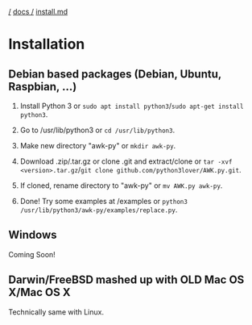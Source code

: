 [/](/AWK.py "/") [docs /](/AWK.py/docs "/docs") [install.md](/AWK.py/docs/install "/docs/install")

# Installation

## Debian based packages (Debian, Ubuntu, Raspbian, ...)

1. Install Python 3 or `sudo apt install python3`/`sudo apt-get install python3`.

2. Go to /usr/lib/python3 or `cd /usr/lib/python3`.

3. Make new directory "awk-py" or `mkdir awk-py`.

4. Download .zip/.tar.gz or clone .git and extract/clone or `tar -xvf <version>.tar.gz`/`git clone github.com/python3lover/AWK.py.git`.

5. If cloned, rename directory to "awk-py" or `mv AWK.py awk-py`.

5. Done! Try some examples at /examples or `python3 /usr/lib/python3/awk-py/examples/replace.py`.

## Windows

Coming Soon!

## Darwin/FreeBSD mashed up with OLD Mac OS X/Mac OS X

Technically same with Linux.

